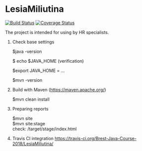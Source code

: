 # LesiaMiliutina

[![Build Status](https://travis-ci.org/Brest-Java-Course-2018/LesiaMiliutina.svg?branch=master)](https://travis-ci.org/Brest-Java-Course-2018/LesiaMiliutina)
[![Coverage Status](https://coveralls.io/repos/github/Brest-Java-Course-2018/LesiaMiliutina/badge.svg)](https://coveralls.io/github/Brest-Java-Course-2018/LesiaMiliutina)

The project is intended for using by HR specialists.

1. Check base settings  
    
    $java -version 
    
    $ echo $JAVA_HOME (verification) 
    
    $export JAVA_HOME = ...
    
    $mvn -version
    
2. Build with Maven (https://maven.apache.org/)
    
    $mvn clean install
    
3. Preparing reports
  
    $mvn site  
    $mvn site:stage  
    check: <project>/target/stage/index.html

4. Travis CI integration https://travis-ci.org/Brest-Java-Course-2018/LesiaMiliutina/
